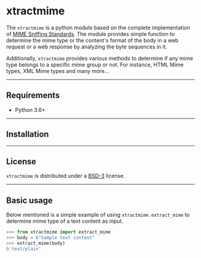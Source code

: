 # xtractmime

The `xtractmime` is a python module based on the complete implementation of 
[MIME Sniffing Standards](https://mimesniff.spec.whatwg.org/). The module 
provides simple function to determine the mime type or the content's format of the
body in a web request or a web response by analyzing the byte sequences in it.


Additionally, `xtractmime` provides various methods to determine if any mime type
belongs to a specific mime group or not. For instance, HTML Mime types, XML Mime types
and many more...

---

## Requirements

* Python 3.6+

---

## Installation

---

## License

`xtractmime` is distributed under a [BSD-3](https://opensource.org/licenses/BSD-3-Clause) license.

---

## Basic usage

Below mentioned is a simple example of using `xtractmime.extract_mime` to 
determine mime type of a text content as input.

```python
>>> from xtractmime import extract_mime
>>> body = b"Sample text content"
>>> extract_mime(body)
b'text/plain'
```
